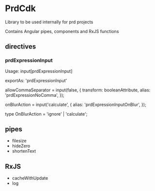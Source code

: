 # PrdCdk

Library to be used internally for prd projects

Contains Angular pipes, components and RxJS functions

## directives

### prdExpressionInput

Usage:
input[prdExpressionInput]

exportAs: 'prdExpressionInput'

allowCommaSeparator = input(false, {
transform: booleanAttribute,
alias: 'prdExpressionNoComma',
});

onBlurAction = input<OnBlurAction>('calculate', {
alias: 'prdExpressionInputOnBlur',
});

type OnBlurAction = 'ignore' | 'calculate';

## pipes

- filesize
- hideZero
- shortenText

## RxJS

- cacheWithUpdate
- log
